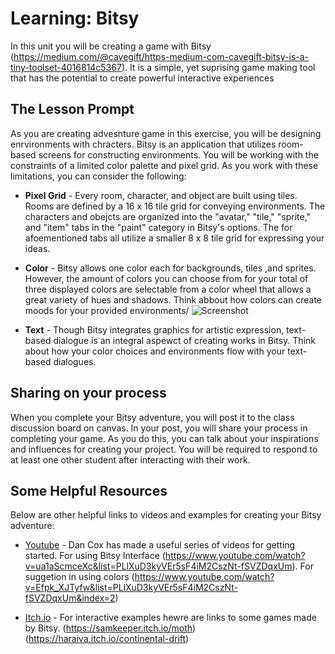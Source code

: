 # Learning: Bitsy

In this unit you will be creating a game with Bitsy (https://medium.com/@cavegift/https-medium-com-cavegift-bitsy-is-a-tiny-toolset-4016814c5367). It is a simple, yet suprising game making tool that has the potential to create powerful interactive experiences 

## The Lesson Prompt

As you are creating advesnture game in this exercise, you will be designing enrvironments with chracters. Bitsy is an application that utilizes room-based screens for constructing environments. You will be working with the constraints of a limited color palette and pixel grid. As you work with these limitations, you can consider the following:

- **Pixel Grid** - Every room, character, and object are built using tiles. Rooms are defined by a 16 x 16 tile grid for conveying environments. The characters and obejcts are organized into the "avatar," "tile," "sprite," and "item" tabs in the "paint" category in Bitsy's options. The for afoementioned tabs all utilize a smaller 8 x 8 tile grid for expressing your ideas. 

- **Color** - Bitsy allows one color each for backgrounds, tiles ,and sprites. However, the amount of colors you can choose from for your total of three displayed colors are selectable from a color wheel that allows a great variety of hues and shadows. Think abbout how colors can create moods for your provided environments/
![Screenshot](https://www.sessions.edu/wp-content/uploads/2-12.jpg)

- **Text** - Though Bitsy integrates graphics for artistic expression, text-based dialogue is an integral aspewct of creating works in Bitsy. Think about how your color choices and environments flow with your text-based dialogues.

## Sharing on your process

When you complete your Bitsy adventure, you will post it to the class discussion board on canvas. In your post, you will share your process in completing your game. As you do this, you can talk about your inspirations and influences for creating your project. You will be required to respond to at least one other student after interacting with their work.

## Some Helpful Resources

Below are other helpful links to videos and examples for creating your Bitsy adventure:

- [Youtube](https://youtube.com/) - Dan Cox has made a useful series of videos for getting started. For using Bitsy Interface (https://www.youtube.com/watch?v=ua1aScmceXc&list=PLlXuD3kyVEr5sF4iM2CszNt-fSVZDqxUm). For suggetion in using colors (https://www.youtube.com/watch?v=Efpk_XJTyfw&list=PLlXuD3kyVEr5sF4iM2CszNt-fSVZDqxUm&index=2)

- [Itch.io](https://itch.io/) - For interactive examples hewre are links to some games made by Bitsy. (https://samkeeper.itch.io/moth)(https://haraiva.itch.io/continental-drift)

